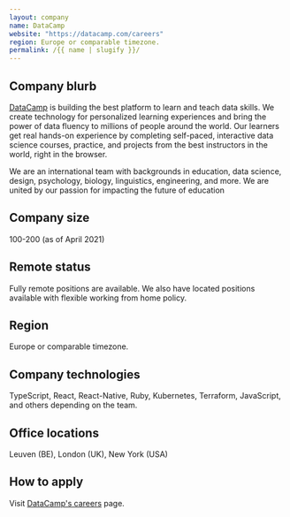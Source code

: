 ```yaml
---
layout: company
name: DataCamp
website: "https://datacamp.com/careers"
region: Europe or comparable timezone.
permalink: /{{ name | slugify }}/
---
```


## Company blurb

[DataCamp](https://datacamp.com) is building the best platform to learn and teach data skills. We create technology for personalized learning experiences and bring the power of data fluency to millions of people around the world. Our learners get real hands-on experience by completing self-paced, interactive data science courses, practice, and projects from the best instructors in the world, right in the browser.

We are an international team with backgrounds in education, data science, design, psychology, biology, linguistics, engineering, and more. We are united by our passion for impacting the future of education

## Company size

100-200 (as of April 2021)

## Remote status

Fully remote positions are available. We also have located positions available with flexible working from home policy.

## Region

Europe or comparable timezone.

## Company technologies

TypeScript, React, React-Native, Ruby, Kubernetes, Terraform, JavaScript, and others depending on the team.

## Office locations

Leuven (BE), London (UK), New York (USA)

## How to apply

Visit [DataCamp's careers](https://datacamp.com/careers) page.